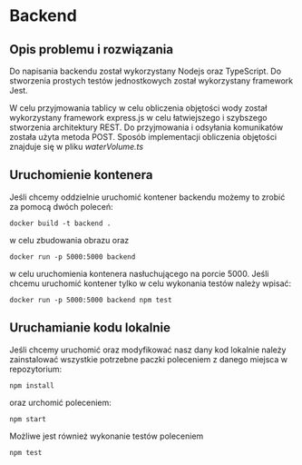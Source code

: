 
# Backend


## Opis problemu i rozwiązania

Do napisania backendu został wykorzystany Nodejs oraz TypeScript. Do stworzenia prostych testów jednostkowych został wykorzystany framework Jest. 

W celu przyjmowania tablicy w celu obliczenia objętości wody został wykorzystany framework express.js w celu łatwiejszego i szybszego stworzenia architektury REST. Do przyjmowania i odsyłania komunikatów została użyta metoda POST. Sposób implementacji obliczenia objętości znajduje się w pliku *waterVolume.ts*

## Uruchomienie kontenera
Jeśli chcemy oddzielnie uruchomić kontener backendu możemy to zrobić za pomocą dwóch poleceń:

```
docker build -t backend .
```

w celu zbudowania obrazu oraz

```
docker run -p 5000:5000 backend
```

w celu uruchomienia kontenera nasłuchującego na porcie 5000. Jeśli chcemu uruchomić kontener tylko w celu wykonania testów należy wpisać:

```
docker run -p 5000:5000 backend npm test
```

## Uruchamianie kodu lokalnie
Jeśli chcemy uruchomić oraz modyfikować nasz dany kod lokalnie należy zainstalować wszystkie potrzebne paczki poleceniem z danego miejsca w repozytorium:

```
npm install
```

oraz urchomić poleceniem:

```
npm start
```

Możliwe jest również wykonanie testów poleceniem

```
npm test
```
